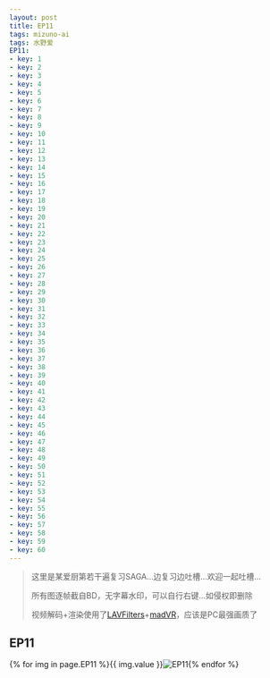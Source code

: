 ```yaml
---
layout: post
title: EP11
tags: mizuno-ai
tags: 水野爱
EP11:
- key: 1
- key: 2
- key: 3
- key: 4
- key: 5
- key: 6
- key: 7
- key: 8
- key: 9
- key: 10
- key: 11
- key: 12
- key: 13
- key: 14
- key: 15
- key: 16
- key: 17
- key: 18
- key: 19
- key: 20
- key: 21
- key: 22
- key: 23
- key: 24
- key: 25
- key: 26
- key: 27
- key: 28
- key: 29
- key: 30
- key: 31
- key: 32
- key: 33
- key: 34
- key: 35
- key: 36
- key: 37
- key: 38
- key: 39
- key: 40
- key: 41
- key: 42
- key: 43
- key: 44
- key: 45
- key: 46
- key: 47
- key: 48
- key: 49
- key: 50
- key: 51
- key: 52
- key: 53
- key: 54
- key: 55
- key: 56
- key: 57
- key: 58
- key: 59
- key: 60
---
```

> 这里是某爱厨第若干遍复习SAGA…边复习边吐槽…欢迎一起吐槽…
>
> 所有图逐帧截自BD，无字幕水印，可以自行右键…如侵权即删除
>
> 视频解码+渲染使用了[LAVFilters](https://github.com/Nevcairiel/LAVFilters)+[madVR](http://www.madvr.com/)，应该是PC最强画质了

## EP11

{% for img in page.EP11 %}{{ img.value }}![EP11](//cdn.jsdelivr.net/gh/wu-kan/MizunoAi/EP11/EP11({{img.key}}).jpg){% endfor %}
